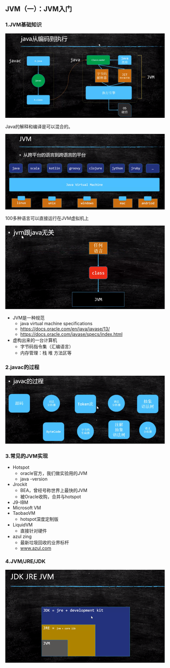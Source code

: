 ## JVM（一）：JVM入门

### 1.JVM基础知识

  ![Java从编码到执行](./pics/JVM入门1.png)

Java的解释和编译是可以混合的。


  ![JVM是跨语言的平台](./pics/JVM入门2.png)

100多种语言可以直接运行在JVM虚拟机上

  ![JVM与Java无关](./pics/JVM入门3.png)


- JVM是一种规范
  - java virtual machine specifications
  - https://docs.oracle.com/en/java/javase/13/
  - https://docs.oracle.com/javase/specs/index.html
- 虚构出来的一台计算机
  - 字节码指令集（汇编语言）
  - 内存管理：栈 堆 方法区等

### 2.javac的过程

  ![javac的过程](./pics/JVM入门4.png)

### 3.常见的JVM实现
- Hotspot
  - oracle官方，我们做实验用的JVM
  - java -version
- Jrockit
  - BEA，曾经号称世界上最快的JVM
  - 被Oracle收购，合并与hotspot
- J9-IBM
- Microsoft VM
- TaobaoVM
  - hotspot深度定制版
- LiquidVM
  - 直接针对硬件
- azul zing
  - 最新垃圾回收的业界标杆
  - www.azul.com

### 4.JVM/JRE/JDK

  ![JDK/JRE/JVM](./pics/JVM入门5.png)
